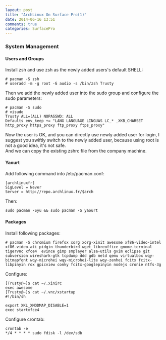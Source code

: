 ```yaml
---
layout: post
title: "ArchLinux On Surface Pro(1)"
date: 2014-06-16 13:51
comments: true
categories: SurfacePro
---
```

### System Management
#### Users and Groups
Install zsh and use zsh as the newly added users's default SHELL:    

```
# pacman -S zsh
# useradd -m -g root -G audio -s /bin/zsh Trusty

```
Then we add the newly added user into the sudo group and configure the sudo parameters:     

```
# pacman -S sudo
# visudo
Trusty ALL=(ALL) NOPASSWD: ALL
Defaults env_keep += "LANG LANGUAGE LINGUAS LC_* _XKB_CHARSET http_proxy https_proxy ftp_proxy ftps_proxy"

```
Now the user is OK, and you can directly use newly added user for login, I suggest you swiftly switch to the newly added user, because using root is not a good idea, it's not safe.    
And we can copy the existing zshrc file from the company machine.    

#### Yaourt
Add following command into /etc/pacman.conf:    

```
[archlinuxfr]
SigLevel = Never
Server = http://repo.archlinux.fr/$arch

```
Then:    

```
sudo pacman -Syu && sudo pacman -S yaourt

```

#### Packages
Install following packages:    

```
# pacman -S chromium firefox xorg xorg-xinit awesome xf86-video-intel xf86-video-ati pidgin thunderbird wget libreoffice gnome-terminal tigervnc xfce4  evince gimp smplayer alsa-utils gvim eclipse git subversion wireshark-gtk tcpdump ddd gdb meld qemu virtualbox wqy-bitmapfont wqy-microhei wqy-microhei-lite wqy-zenhei fcitx fcitx-libpinyin rox gpicview conky fcitx-googlepinyin nodejs cronie ntfs-3g

```
Configure:    

```
[Trusty@~]$ cat ~/.xinirc 
exec awesome
[Trusty@~]$ cat ~/.vnc/xstartup 
#!/bin/sh

export XKL_XMODMAP_DISABLE=1
exec startxfce4

```
Configure crontab:     

```
crontab -e
*/4 * * * * sudo fdisk -l /dev/sdb

```

